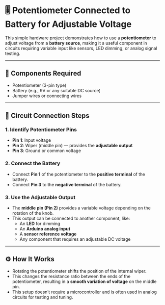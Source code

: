 # 🎚️ Potentiometer Connected to Battery for Adjustable Voltage

This simple hardware project demonstrates how to use a **potentiometer** to adjust voltage from a **battery source**, making it a useful component in circuits requiring variable input like sensors, LED dimming, or analog signal testing.

---

## 🧰 Components Required

- Potentiometer (3-pin type)  
- Battery (e.g., 9V or any suitable DC source)  
- Jumper wires or connecting wires  

---

## 🔌 Circuit Connection Steps

### 1. Identify Potentiometer Pins
- **Pin 1**: Input voltage  
- **Pin 2**: Wiper (middle pin) — provides the **adjustable output**  
- **Pin 3**: Ground or common voltage

### 2. Connect the Battery
- Connect **Pin 1** of the potentiometer to the **positive terminal** of the battery.
- Connect **Pin 3** to the **negative terminal** of the battery.

### 3. Use the Adjustable Output
- The **middle pin (Pin 2)** provides a variable voltage depending on the rotation of the knob.
- This output can be connected to another component, like:
  - An **LED** for dimming
  - An **Arduino analog input**
  - A **sensor reference voltage**
  - Any component that requires an adjustable DC voltage

---

## ⚙️ How It Works

- Rotating the potentiometer shifts the position of the internal wiper.
- This changes the resistance ratio between the ends of the potentiometer, resulting in a **smooth variation of voltage** on the middle pin.
- This setup doesn’t require a microcontroller and is often used in analog circuits for testing and tuning.

